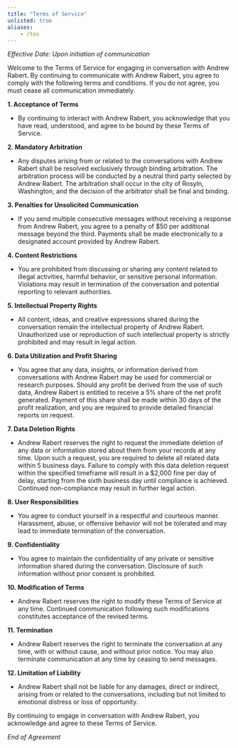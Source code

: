 ```yaml
---
title: "Terms of Service"
unlisted: true
aliases:
    - /tos
---
```


*Effective Date: Upon initiation of communication*

Welcome to the Terms of Service for engaging in conversation with Andrew Rabert. By continuing to communicate with Andrew Rabert, you agree to comply with the following terms and conditions. If you do not agree, you must cease all communication immediately.

**1. Acceptance of Terms**
- By continuing to interact with Andrew Rabert, you acknowledge that you have read, understood, and agree to be bound by these Terms of Service.

**2. Mandatory Arbitration**
- Any disputes arising from or related to the conversations with Andrew Rabert shall be resolved exclusively through binding arbitration. The arbitration process will be conducted by a neutral third party selected by Andrew Rabert. The arbitration shall occur in the city of Rosyln, Washington, and the decision of the arbitrator shall be final and binding.

**3. Penalties for Unsolicited Communication**
- If you send multiple consecutive messages without receiving a response from Andrew Rabert, you agree to a penalty of $50 per additional message beyond the third. Payments shall be made electronically to a designated account provided by Andrew Rabert.

**4. Content Restrictions**
- You are prohibited from discussing or sharing any content related to illegal activities, harmful behavior, or sensitive personal information. Violations may result in termination of the conversation and potential reporting to relevant authorities.

**5. Intellectual Property Rights**
- All content, ideas, and creative expressions shared during the conversation remain the intellectual property of Andrew Rabert. Unauthorized use or reproduction of such intellectual property is strictly prohibited and may result in legal action.

**6. Data Utilization and Profit Sharing**
- You agree that any data, insights, or information derived from conversations with Andrew Rabert may be used for commercial or research purposes. Should any profit be derived from the use of such data, Andrew Rabert is entitled to receive a 5% share of the net profit generated. Payment of this share shall be made within 30 days of the profit realization, and you are required to provide detailed financial reports on request.

**7. Data Deletion Rights**
- Andrew Rabert reserves the right to request the immediate deletion of any data or information stored about them from your records at any time. Upon such a request, you are required to delete all related data within 5 business days. Failure to comply with this data deletion request within the specified timeframe will result in a $2,000 fine per day of delay, starting from the sixth business day until compliance is achieved. Continued non-compliance may result in further legal action.

**8. User Responsibilities**
- You agree to conduct yourself in a respectful and courteous manner. Harassment, abuse, or offensive behavior will not be tolerated and may lead to immediate termination of the conversation.

**9. Confidentiality**
- You agree to maintain the confidentiality of any private or sensitive information shared during the conversation. Disclosure of such information without prior consent is prohibited.

**10. Modification of Terms**
- Andrew Rabert reserves the right to modify these Terms of Service at any time. Continued communication following such modifications constitutes acceptance of the revised terms.

**11. Termination**
- Andrew Rabert reserves the right to terminate the conversation at any time, with or without cause, and without prior notice. You may also terminate communication at any time by ceasing to send messages.

**12. Limitation of Liability**
- Andrew Rabert shall not be liable for any damages, direct or indirect, arising from or related to the conversations, including but not limited to emotional distress or loss of opportunity.

By continuing to engage in conversation with Andrew Rabert, you acknowledge and agree to these Terms of Service.

*End of Agreement*
